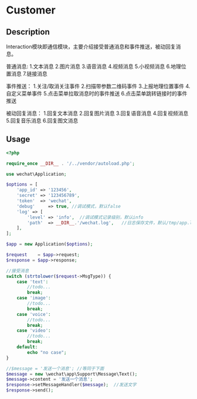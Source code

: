 # Customer

## Description
Interaction模块即通信模块，主要介绍接受普通消息和事件推送，被动回复消息。

普通消息:
1.文本消息
2.图片消息
3.语音消息
4.视频消息
5.小视频消息
6.地理位置消息
7.链接消息

事件推送：
1.关注/取消关注事件
2.扫描带参数二维码事件
3.上报地理位置事件
4.自定义菜单事件
5.点击菜单拉取消息时的事件推送
6.点击菜单跳转链接时的事件推送

被动回复消息：
1.回复文本消息
2.回复图片消息
3.回复语音消息
4.回复视频消息
5.回复音乐消息
6.回复图文消息

## Usage
```php
<?php 

require_once __DIR__ . '/../vendor/autoload.php';

use wechat\Application;

$options = [
    'app_id' => '123456',
    'secret' => '123456789',
    'token'  => 'wechat',
    'debug'     => true, //调试模式，默认false
    'log' => [
        'level' => 'info',  //调试模式记录级别，默认info
        'path'  => __DIR__.'/wechat.log',   //日志保存文件，默认/tmp/app.log
    ],
];

$app = new Application($options);

$request    = $app->request;
$response = $app->response;

//接受消息
switch (strtolower($request->MsgType)) {
    case 'text':
        //todo...
        break;
    case 'image':
        //todo...
        break;
    case 'voice':
        //todo...
        break;
    case 'video':
        //todo...
        break;
    default:
        echo "no case";
}

//$message = '发送一个消息'; //等同于下面
$message = new \wechat\app\Support\Message\Text();
$message->content = '发送一个消息';
$response->setMessageHandler($message);  //发送文字
$response->send();

```